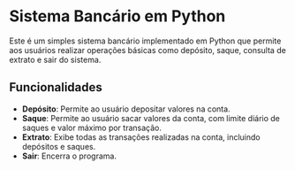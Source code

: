 # Sistema Bancário em Python

Este é um simples sistema bancário implementado em Python que permite aos usuários realizar operações básicas como depósito, saque, consulta de extrato e sair do sistema.

## Funcionalidades

- **Depósito**: Permite ao usuário depositar valores na conta.
- **Saque**: Permite ao usuário sacar valores da conta, com limite diário de saques e valor máximo por transação.
- **Extrato**: Exibe todas as transações realizadas na conta, incluindo depósitos e saques.
- **Sair**: Encerra o programa.

